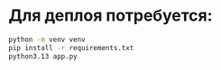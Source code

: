 # Для деплоя потребуется:
```sh
python -m venv venv
pip install -r requirements.txt
python3.13 app.py
```

